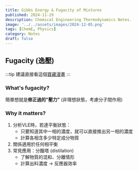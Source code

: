 ```yaml
---
title: Gibbs Energy & Fugacity of Mixtures
published: 2024-11-29
description: Chemical Engineering Thermodynamics Notes.
image: '../../assets/images/2024-12-05.png'
tags: [ChemE, Physics]
category: Notes
draft: false 
---
```


## Fugacity (逸壓)

:::tip
建議直接看這個[寶藏漫畫](http://survivingtheworld.net/ScienceComic5.html)
:::

### What's fugacity? 
簡單想就是**修正過的"壓力"** (非理想狀態，考慮分子間作用)

### Why it matters? 
1. 分析VLE時，若達平衡狀態：
    - 只要知道其中一相的濃度，就可以直接推出另一相的濃度
    - 計算各相含多少特定成分物質
2. 關係適用於任何相平衡
3. 常見應用：分餾塔 (distilation)
    - 了解物質的混和、分離情形 
    - 計算出料濃度 -> 反應器效率